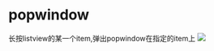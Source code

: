 # popwindow
长按listview的某一个item,弹出popwindow在指定的item上
![](https://github.com/lixiaoming0314/XfPopwindow/desc.png)  
